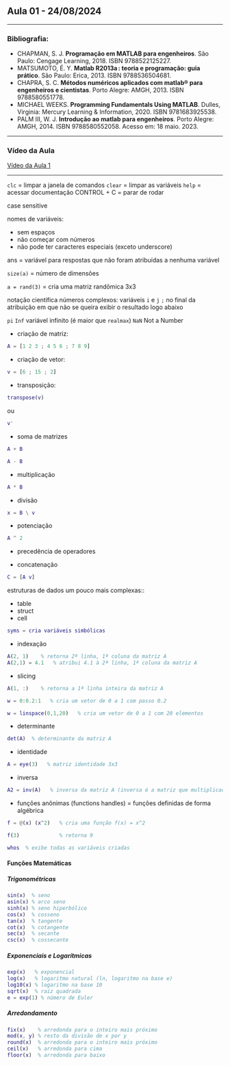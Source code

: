 ## Aula 01 - 24/08/2024

---

### Bibliografia:

- CHAPMAN, S. J. **Programação em MATLAB para engenheiros**. São Paulo: Cengage Learning, 2018. ISBN 9788522125227.
- MATSUMOTO, É. Y. **Matlab R2013a : teoria e programação: guia prático**. São Paulo: Erica, 2013. ISBN 9788536504681.
- CHAPRA, S. C. **Métodos numéricos aplicados com matlab® para engenheiros e cientistas**. Porto Alegre: AMGH, 2013. ISBN 9788580551778.
- MICHAEL WEEKS. **Programming Fundamentals Using MATLAB**. Dulles, Virginia: Mercury Learning & Information, 2020. ISBN 9781683925538.
- PALM III, W. J. **Introdução ao matlab para engenheiros**. Porto Alegre: AMGH, 2014. ISBN 9788580552058. Acesso em: 18 maio. 2023.

---

### Vídeo da Aula
[Vídeo da Aula 1](https://drive.google.com/file/d/1Lnf5kybGmkdtiZWulmc3ni2f8uB2D4tP)


---

```clc```   = limpar a janela de comandos
```clear``` = limpar as variáveis
```help``` = acessar documentação
CONTROL + C = parar de rodar

case sensitive

nomes de variáveis:
- sem espaços
- não começar com números
- não pode ter caracteres especiais (exceto underscore)


ans = variável para respostas que não foram atribuídas a nenhuma variável

```size(a)```  = número de dimensões

```a = rand(3)``` = cria uma matriz randômica 3x3

notação científica
números complexos: variáveis ```i``` e ```j```
```;``` no final da atribuição em que não se queira exibir o resultado logo abaixo

```pi```
```Inf``` variável infinito (é maior que ```realmax```)
```NaN``` Not a Number

- criação de matriz:
```matlab
A = [1 2 3 ; 4 5 6 ; 7 8 9]
```

- criação de vetor:
```matlab
v = [6 ; 15 ; 2]
```

- transposição:
```matlab
transpose(v)
```
ou 
```matlab 
v' 
```

- soma de matrizes
```matlab
A + B
```

```matlab
A - B
```

- multiplicação
```matlab
A * B
```

- divisão
```matlab
x = B \ v
```

- potenciação
```matlab
A ^ 2
```

- precedência de operadores

- concatenação
```matlab
C = [A v]
```

estruturas de dados um pouco mais complexas::
- table
- struct
- cell

```matlab
syms = cria variáveis simbólicas
```

- indexação
```matlab
A(2, 1)    % retorna 2ª linha, 1ª coluna da matriz A
A(2,1) = 4.1   % atribui 4.1 à 2ª linha, 1ª coluna da matriz A
```

- slicing
```matlab
A(1, :)    % retorna a 1ª linha inteira da matriz A
```

```matlab
w = 0:0.2:1   % cria um vetor de 0 a 1 com passo 0.2
```

```matlab
w = linspace(0,1,20)   % cria um vetor de 0 a 1 com 20 elementos
```

- determinante
```matlab
det(A)  % determinante da matriz A
```

- identidade
```matlab
A = eye(3)   % matriz identidade 3x3
```

- inversa
```matlab
A2 = inv(A)   % inversa da matriz A (inversa é a matriz que multiplicada pela matriz original resulta na matriz identidade)
```

- funções anônimas (functions handles) 
= funções definidas de forma algébrica
```matlab
f = @(x) (x^2)   % cria uma função f(x) = x^2

f(3)             % retorna 9
```

```matlab
whos  % exibe todas as variáveis criadas
```

#### Funções Matemáticas
##### Trigonométricas
```matlab
sin(x)  % seno
asin(x) % arco seno
sinh(x) % seno hiperbólico
cos(x)  % cosseno
tan(x)  % tangente
cot(x)  % cotangente
sec(x)  % secante
csc(x)  % cossecante
```

##### Exponenciais e Logarítmicas
```matlab
exp(x)   % exponencial
log(x)   % logaritmo natural (ln, logaritmo na base e)
log10(x) % logaritmo na base 10
sqrt(x)  % raiz quadrada
e = exp(1) % número de Euler
```

##### Arredondamento
```matlab
fix(x)    % arredonda para o inteiro mais próximo
mod(x, y) % resto da divisão de x por y
round(x)  % arredonda para o inteiro mais próximo
ceil(x)   % arredonda para cima
floor(x)  % arredonda para baixo
```